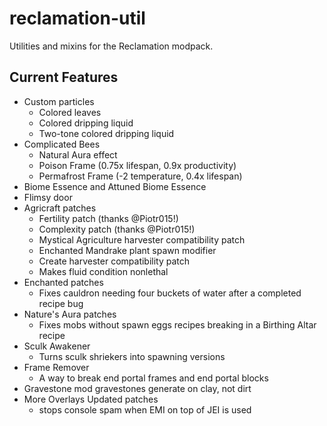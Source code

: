 # reclamation-util
Utilities and mixins for the Reclamation modpack.

## Current Features

* Custom particles
  * Colored leaves
  * Colored dripping liquid
  * Two-tone colored dripping liquid
* Complicated Bees
  * Natural Aura effect
  * Poison Frame (0.75x lifespan, 0.9x productivity)
  * Permafrost Frame (-2 temperature, 0.4x lifespan)
* Biome Essence and Attuned Biome Essence
* Flimsy door
* Agricraft patches 
  * Fertility patch (thanks @Piotr015!)
  * Complexity patch (thanks @Piotr015!)
  * Mystical Agriculture harvester compatibility patch
  * Enchanted Mandrake plant spawn modifier
  * Create harvester compatibility patch
  * Makes fluid condition nonlethal
* Enchanted patches
  * Fixes cauldron needing four buckets of water after a completed recipe bug
* Nature's Aura patches
  * Fixes mobs without spawn eggs recipes breaking in a Birthing Altar recipe
* Sculk Awakener
  * Turns sculk shriekers into spawning versions
* Frame Remover
  * A way to break end portal frames and end portal blocks
* Gravestone mod gravestones generate on clay, not dirt
* More Overlays Updated patches
  * stops console spam when EMI on top of JEI is used
